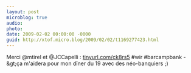 ```yaml
---
layout: post
microblog: true
audio: 
photo: 
date: 2009-02-02 00:00:00 -0000
guid: http://xtof.micro.blog/2009/02/02/t1169277423.html
---
```

Merci @mtirel et @JCCapelli : [tinyurl.com/ck8rs5](http://tinyurl.com/ck8rs5) #wir #barcampbank -&amp;gt;ça m'aidera pour mon dîner du 19 avec des néo-banquiers ;)
